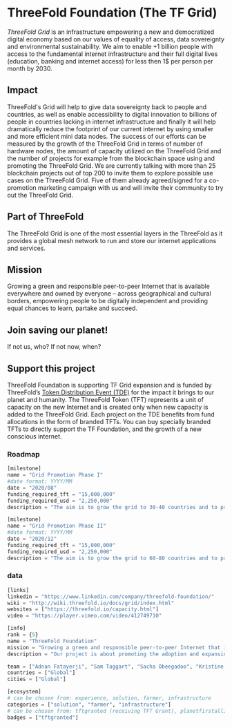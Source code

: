 # ThreeFold Foundation (The TF Grid)

*ThreeFold Grid* is an infrastructure empowering a new and democratized digital economy based on our values of equality of access, data sovereignty and environmental sustainability. We aim to enable +1 billion people with access to the fundamental internet infrastructure and their full digital lives (education, banking and internet access) for less then 1$ per person per month by 2030.

## Impact

ThreeFold's Grid will help to give data sovereignty back to people and countries, as well as enable accessibility to digital innovation to billions of people in countries lacking in internet infrastructure and finally it will help dramatically reduce the footprint of our current internet by using smaller and more efficient mini data nodes. The success of our efforts can be measured by the growth of the ThreeFold Grid in terms of number of hardware nodes, the amount of capacity utilized on the ThreeFold Grid and the number of projects for example from the blockchain space using and promoting the ThreeFold Grid. We are currently talking with more than 25 blockchain projects out of top 200 to invite them to explore possible use cases on the ThreeFold Grid. Five of them already agreed/signed for a co-promotion marketing campaign with us and will invite their community to try out the ThreeFold Grid.

## Part of ThreeFold

The ThreeFold Grid is one of the most essential layers in the ThreeFold as it provides a global mesh network to run and store our internet applications and services.

## Mission

Growing a green and responsible peer-to-peer Internet that is available everywhere and owned by everyone – across geographical and cultural borders, empowering people to be digitally independent and providing equal chances to learn, partake and succeed.

## Join saving our planet!

If not us, who? If not now, when?

## Support this project

ThreeFold Foundation is supporting TF Grid expansion and is funded by ThreeFold’s [Token Distribution Event (TDE)](https://wiki.threefold.io/#/tdeoverview)</a> for the impact it brings to our planet and humanity.
The ThreeFold Token (TFT) represents a unit of capacity on the new Internet and is created only when new capacity is added to the ThreeFold Grid. Each project on the TDE benefits from fund allocations in the form of branded TFTs. 
You can buy specially branded TFTs to directly support the TF Foundation, and the growth of a new conscious internet.


### Roadmap

```python
[milestone]
name = "Grid Promotion Phase I"
#date format: YYYY/MM 
date = "2020/08"
funding_required_tft = "15,000,000"
funding_required_usd = "2,250,000"
description = "The aim is to grow the grid to 30-40 countries and to promote ThreeFold developer audiences in the blockchain and cloud space with a minumum of 15 blockchain projects utilizing the grid as well as 15 cloud based intitatives by August 2020"

[milestone]
name = "Grid Promotion Phase II"
#date format: YYYY/MM 
date = "2020/12"
funding_required_tft = "15,000,000"
funding_required_usd = "2,250,000"
description = "The aim is to grow the grid to 60-80 countries and to promote ThreeFold developer audiences in the blockchain and cloud space with a minumum of 30 blockchain projects utilizing the grid as well as 30 cloud based intitatives by Dec 2020"
```

### data

```python
[links]
linkedin = "https://www.linkedin.com/company/threefold-foundation/"
wiki = "http://wiki.threefold.io/docs/grid/index.html"
websites = ["https://threefold.io/capacity.html"]
video = "https://player.vimeo.com/video/412749710"

[info]
rank = {5}
name = "ThreeFold Foundation"
mission = "Growing a green and responsible peer-to-peer Internet that is available everywhere and owned by everyone – across geographical and cultural borders, empowering people to be digitally independent and providing equal chances to learn, partake and succeed."
description = "Our project is about promoting the adoption and expansion of ThreeFold Grid in order to empower a new and democratized digital economy based on our values of equality, autonomy and sustainability.ThreeFold's Grid will help to give data sovereignty back to people and countries, as well as enable accessibility to internet access to billions of people in countries lacking in internet infrastructure, and finally it will help dramatically reduce the footprint of our current internet by using smaller and more efficient mini data nodes, less fiber network, a unique storage algorithm, and more. The ThreeFold Grid is one of the most essential elements of building a new internet as it provides a global network to run and store our internet applications and services.Today we are live with more than 40,000,000 GB of capacity and 15,000 CPU cores across 20+ countries. We have launched the ThreeFold Grid SDK meaning that anyone can begin to utilize the ThreeFold Grid. We are currently talking with more than 25 blockchain projects out of top 200 to invite them to explore possible use cases on the ThreeFold Grid. And we have a number of other partners ready to host or build on top of the ThreeFold Grid. The success of our efforts can be measured by the growth of the ThreeFold Grid in terms of number of hardware nodes, the amount of capacity utilized on the ThreeFold Grid and the number of projects using and promoting the ThreeFold Grid."

team = ["Adnan Fatayerji", "Sam Taggart", "Sacha Obeegadoo", "Kristine Vilnite", "Roel van Sabben", "Weynand Kuijpers"] 
countries = ["Global"]
cities = ["Global"]

[ecosystem]
# can be chosen from: experience, solution, farmer, infrastructure
categories = ["solution", "farmer", "infrastructure"]
# can be chosen from: tftgranted (receiving TFT Grant), planetfirstalliance (memeber of Planet First Alliance)
badges = ["tftgranted"] 

```
